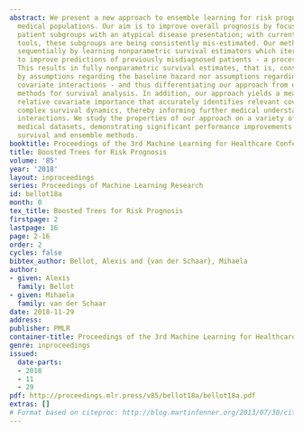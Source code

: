 ```yaml
---
abstract: We present a new approach to ensemble learning for risk prognosis in heterogeneous
  medical populations. Our aim is to improve overall prognosis by focusing on under-represented
  patient subgroups with an atypical disease presentation; with current prognostic
  tools, these subgroups are being consistently mis-estimated. Our method proceeds
  sequentially by learning nonparametric survival estimators which iteratively learn
  to improve predictions of previously misdiagnosed patients - a process called boosting.
  This results in fully nonparametric survival estimates, that is, constrained neither
  by assumptions regarding the baseline hazard nor assumptions regarding the underlying
  covariate interactions - and thus differentiating our approach from existing boosting
  methods for survival analysis. In addition, our approach yields a measure of the
  relative covariate importance that accurately identifies relevant covariates within
  complex survival dynamics, thereby informing further medical understanding of disease
  interactions. We study the properties of our approach on a variety of heterogeneous
  medical datasets, demonstrating significant performance improvements over existing
  survival and ensemble methods.
booktitle: Proceedings of the 3rd Machine Learning for Healthcare Conference
title: Boosted Trees for Risk Prognosis
volume: '85'
year: '2018'
layout: inproceedings
series: Proceedings of Machine Learning Research
id: bellot18a
month: 0
tex_title: Boosted Trees for Risk Prognosis
firstpage: 2
lastpage: 16
page: 2-16
order: 2
cycles: false
bibtex_author: Bellot, Alexis and {van der Schaar}, Mihaela
author:
- given: Alexis
  family: Bellot
- given: Mihaela
  family: van der Schaar
date: 2018-11-29
address: 
publisher: PMLR
container-title: Proceedings of the 3rd Machine Learning for Healthcare Conference
genre: inproceedings
issued:
  date-parts:
  - 2018
  - 11
  - 29
pdf: http://proceedings.mlr.press/v85/bellot18a/bellot18a.pdf
extras: []
# Format based on citeproc: http://blog.martinfenner.org/2013/07/30/citeproc-yaml-for-bibliographies/
---
```


